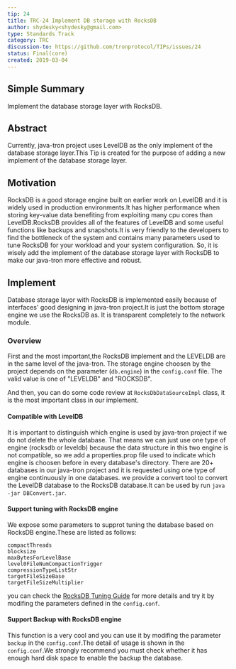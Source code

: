 ```yaml
---
tip: 24
title: TRC-24 Implement DB storage with RocksDB
author: shydesky<shydesky@gmail.com>
type: Standards Track
category: TRC
discussion-to: https://github.com/tronprotocol/TIPs/issues/24
status: Final(core)
created: 2019-03-04
---
```


## Simple Summary
Implement the database storage layer with RocksDB.  
## Abstract
Currently, java-tron project uses LevelDB as the only implement of the database storage layer.This Tip is created for the purpose of adding a new implement of the database storage layer.
## Motivation
RocksDB is a good storage engine built on earlier work on LevelDB and it is widely used in production environments.It has higher performance when storing key-value data benefiting from exploiting many cpu cores than LevelDB.RocksDB provides all of the features of LevelDB and some useful functions like backups and snapshots.It is very friendly to the developers to find the bottleneck of the system and contains many parameters used to tune RocksDB for your workload and your system configuration.
So, it is wisely add the implement of the database storage layer with RocksDB to make our java-tron more effective and robust.

## Implement
Database storage layor with RocksDB is implemented easily because of interfaces' good designing in java-tron project.It is just the bottom storage engine we use the RocksDB as. It is transparent completely to the network module. 

### Overview
First and the most important,the RocksDB implement and the LEVELDB are in the same level of the java-tron.
The storage engine choosen by the project depends on the parameter (`db.engine`) in the `config.conf` file. The valid value is one of "LEVELDB" and "ROCKSDB".

And then, you can do some code review at `RocksDbDataSourceImpl` class, it is the most important class in our implement.

####  Compatible with LevelDB
It is important to distinguish which engine is used by java-tron project if we do not delete the whole database. That means we can just use one type of engine (rocksdb or leveldb) because the data structure in this two engine is not compatible, so we add a properties.prop file used to indicate which engine is choosen before in every database's directory.
There are 20+ databases in our java-tron project and it is requested using one type of engine continuously in one databases. 
we provide a convert tool to convert the LevelDB database to the RocksDB database.It can be used by run `java -jar DBConvert.jar`.

#### Support tuning with RocksDB engine
We expose some parameters to supprot tuning the database based on RocksDB engine.These are listed as follows:
```levelNumber
compactThreads
blocksize
maxBytesForLevelBase
level0FileNumCompactionTrigger
compressionTypeListStr
targetFileSizeBase
targetFileSizeMultiplier
```
you can check the [RocksDB Tuning Guide](https://github.com/facebook/rocksdb/wiki/RocksDB-Tuning-Guide) for more details and try it by modifing the parameters defined in the `config.conf`. 

#### Support Backup with RocksDB engine
This function is a very cool and you can use it by modifing the parameter `backup` in the `config.conf`.The detail of usage is shown in the `config.conf`.We strongly recommend you must check whether it has enough hard disk space to enable the backup the database. 
